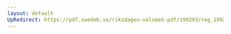 ```yaml
---
layout: default
UpRedirect: https://pdf.swedeb.se/riksdagen-volumeG-pdf/199293/reg_199293/reg_199293_0264.pdf
---
```

